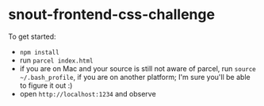 # snout-frontend-css-challenge

To get started:
* ```npm install```
* run ```parcel index.html```
* if you are on Mac and your source is still not aware of parcel, run ```source ~/.bash_profile```, if you are on another platform; I'm sure you'll be able to figure it out :)
* open ```http://localhost:1234``` and observe
